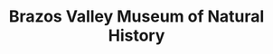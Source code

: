 ---
layout: repo
title: "Brazos Valley Museum of Natural History"
id: 16959
permalink: repos/16959/
---